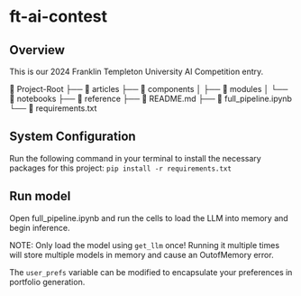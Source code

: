 # ft-ai-contest

## Overview

This is our 2024 Franklin Templeton University AI Competition entry.

📂 Project-Root
├── 📁 articles
├── 📁 components
│ ├── 📁 modules
│ └── 📁 notebooks
├── 📁 reference
├── 📄 README.md
├── 📄 full_pipeline.ipynb
└── 📄 requirements.txt

## System Configuration

Run the following command in your terminal to install the necessary packages for this project:
`pip install -r requirements.txt`

## Run model

Open full_pipeline.ipynb and run the cells to load the LLM into memory and begin inference.

NOTE: Only load the model using `get_llm` once! Running it multiple times will store multiple models in memory and cause an OutofMemory error.

The `user_prefs` variable can be modified to encapsulate your preferences in portfolio generation.
